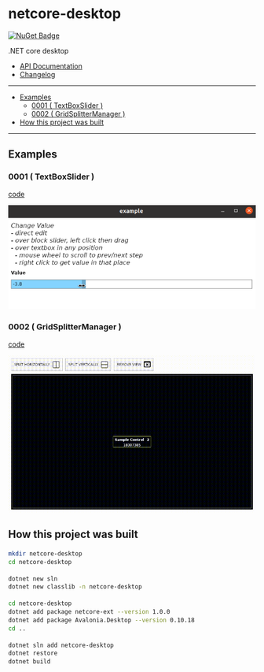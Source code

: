 # netcore-desktop

[![NuGet Badge](https://buildstats.info/nuget/netcore-desktop)](https://www.nuget.org/packages/netcore-desktop/)

.NET core desktop

- [API Documentation](https://devel0.github.io/netcore-desktop/html/annotated.html)
- [Changelog](https://github.com/devel0/netcore-desktop/commits/master)

<hr/>

<!-- TOC -->
* [Examples](#examples)
    - [0001 ( TextBoxSlider )](#0001--textboxslider-)
    - [0002 ( GridSplitterManager )](#0002--gridsplittermanager-)
* [How this project was built](#how-this-project-was-built)
<!-- TOCEND -->

<hr/>

## Examples

### 0001 ( TextBoxSlider )

[code](https://github.com/devel0/netcore-desktop/blob/ed1b3e8c9bea960242138a0ed183044be5e01083/examples/0002/MainWindow.xaml#L40)

![](data/img/example-0001.png)

### 0002 ( GridSplitterManager )

[code](https://github.com/devel0/netcore-desktop/blob/ed1b3e8c9bea960242138a0ed183044be5e01083/examples/0001/MainWindow.xaml#L23)

![](data/img/example-0002.gif)

## How this project was built

```sh
mkdir netcore-desktop
cd netcore-desktop

dotnet new sln
dotnet new classlib -n netcore-desktop

cd netcore-desktop
dotnet add package netcore-ext --version 1.0.0
dotnet add package Avalonia.Desktop --version 0.10.18
cd ..

dotnet sln add netcore-desktop
dotnet restore
dotnet build
```
